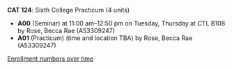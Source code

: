 **CAT 124**: Sixth College Practicum (4 units)

- **A00** (Seminar) at 11:00 am–12:50 pm on Tuesday, Thursday at CTL B108 by Rose, Becca Rae (A53309247)
- **A01** (Practicum) (time and location TBA) by Rose, Becca Rae (A53309247)

[Enrollment numbers over time](./CAT124.tsv)
